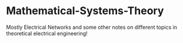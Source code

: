 # Mathematical-Systems-Theory
Mostly Electrical Networks and some other notes on different topics in theoretical electrical engineering! 
